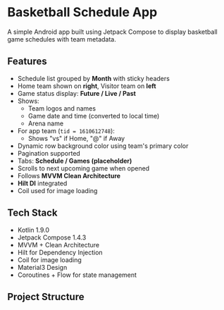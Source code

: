 # Basketball Schedule App

A simple Android app built using Jetpack Compose to display basketball game schedules with team metadata.

## Features

- Schedule list grouped by **Month** with sticky headers
- Home team shown on **right**, Visitor team on **left**
- Game status display: **Future / Live / Past**
- Shows:
   - Team logos and names
   - Game date and time (converted to local time)
   - Arena name
- For app team (`tid = 1610612748`):
   - Shows "vs" if Home, "@" if Away
- Dynamic row background color using team's primary color
- Pagination supported
- Tabs: **Schedule / Games (placeholder)**
- Scrolls to next upcoming game when opened
- Follows **MVVM Clean Architecture**
- **Hilt DI** integrated
- Coil used for image loading

## Tech Stack

- Kotlin 1.9.0
- Jetpack Compose 1.4.3
- MVVM + Clean Architecture
- Hilt for Dependency Injection
- Coil for image loading
- Material3 Design
- Coroutines + Flow for state management

## Project Structure

